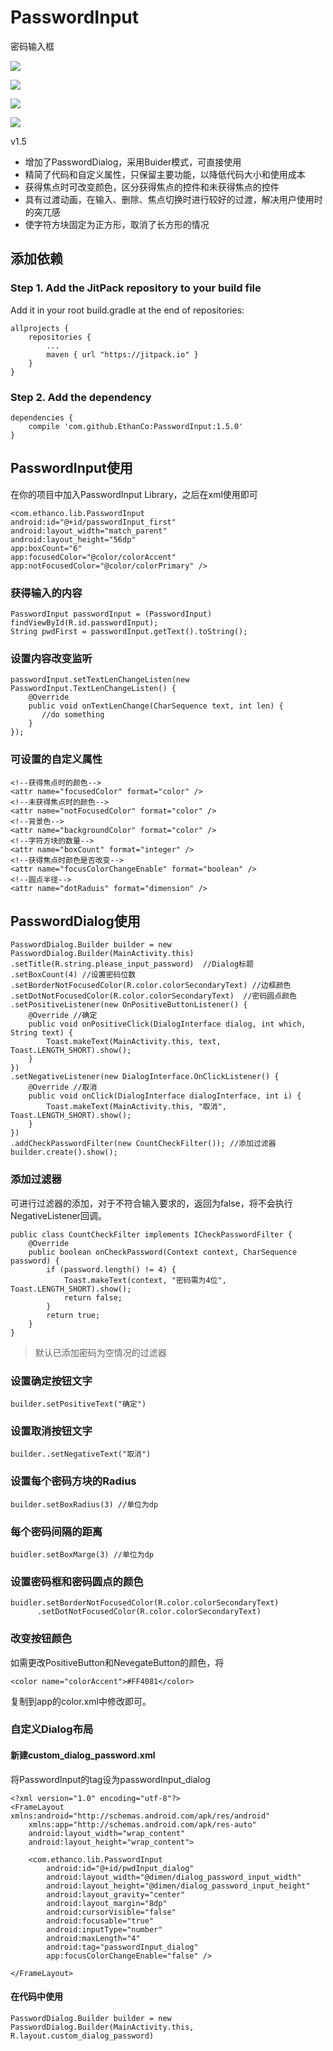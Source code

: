 # PasswordInput #
密码输入框    

![](http://i4.piimg.com/567571/1b0798bc3c3e3cca.gif)  

![](/passwordInput.gif)  

![](http://yotuku.cn/link?url=BkTFp8HWl&tk_plan=free&tk_storage=tietuku&tk_vuid=0b1372f4-d75a-448f-b3c6-484b81b02b70&tk_time=2016111311)  

![](/PasswordDialog.jpg)

v1.5
  
- 增加了PasswordDialog，采用Buider模式，可直接使用
- 精简了代码和自定义属性，只保留主要功能，以降低代码大小和使用成本
- 获得焦点时可改变颜色，区分获得焦点的控件和未获得焦点的控件
- 具有过渡动画，在输入、删除、焦点切换时进行较好的过渡，解决用户使用时的突兀感
- 使字符方块固定为正方形，取消了长方形的情况

## 添加依赖 ##
### Step 1. Add the JitPack repository to your build file ###
Add it in your root build.gradle at the end of repositories:  

	allprojects {
		repositories {
			...
			maven { url "https://jitpack.io" }
		}
	}  

### Step 2. Add the dependency ###

	dependencies {
        compile 'com.github.EthanCo:PasswordInput:1.5.0'
	}

## PasswordInput使用 ##

在你的项目中加入PasswordInput Library，之后在xml使用即可  
	
	<com.ethanco.lib.PasswordInput
    android:id="@+id/passwordInput_first"
    android:layout_width="match_parent"
    android:layout_height="56dp"
    app:boxCount="6"
    app:focusedColor="@color/colorAccent"
    app:notFocusedColor="@color/colorPrimary" />

### 获得输入的内容 ###

	PasswordInput passwordInput = (PasswordInput) findViewById(R.id.passwordInput);
	String pwdFirst = passwordInput.getText().toString();

### 设置内容改变监听 ###

    passwordInput.setTextLenChangeListen(new PasswordInput.TextLenChangeListen() {
        @Override
        public void onTextLenChange(CharSequence text, int len) {
           //do something
        }
    });

### 可设置的自定义属性 ###

	<!--获得焦点时的颜色-->
    <attr name="focusedColor" format="color" />
    <!--未获得焦点时的颜色-->
    <attr name="notFocusedColor" format="color" />
    <!--背景色-->
    <attr name="backgroundColor" format="color" />
    <!--字符方块的数量-->
    <attr name="boxCount" format="integer" />
    <!--获得焦点时颜色是否改变-->
    <attr name="focusColorChangeEnable" format="boolean" />
    <!--圆点半径-->
    <attr name="dotRaduis" format="dimension" />  


## PasswordDialog使用 ##

	PasswordDialog.Builder builder = new PasswordDialog.Builder(MainActivity.this)
    .setTitle(R.string.please_input_password)  //Dialog标题
    .setBoxCount(4) //设置密码位数
    .setBorderNotFocusedColor(R.color.colorSecondaryText) //边框颜色
    .setDotNotFocusedColor(R.color.colorSecondaryText)  //密码圆点颜色
    .setPositiveListener(new OnPositiveButtonListener() { 
        @Override //确定
        public void onPositiveClick(DialogInterface dialog, int which, String text) {
            Toast.makeText(MainActivity.this, text, Toast.LENGTH_SHORT).show();
        }
    })
	.setNegativeListener(new DialogInterface.OnClickListener() {
        @Override //取消
        public void onClick(DialogInterface dialogInterface, int i) {
            Toast.makeText(MainActivity.this, "取消", Toast.LENGTH_SHORT).show();
        }
    })
    .addCheckPasswordFilter(new CountCheckFilter()); //添加过滤器
	builder.create().show();  

### 添加过滤器 ###
可进行过滤器的添加，对于不符合输入要求的，返回为false，将不会执行NegativeListener回调。  

	public class CountCheckFilter implements ICheckPasswordFilter {
	    @Override
	    public boolean onCheckPassword(Context context, CharSequence password) {
	        if (password.length() != 4) {
	            Toast.makeText(context, "密码需为4位", Toast.LENGTH_SHORT).show();
	            return false;
	        }
	        return true;
	    }
	}

> 默认已添加密码为空情况的过滤器

### 设置确定按钮文字 ###

	builder.setPositiveText("确定")  

### 设置取消按钮文字 ###

	builder..setNegativeText("取消")

### 设置每个密码方块的Radius ###

	builder.setBoxRadius(3) //单位为dp  

### 每个密码间隔的距离 ###

	buidler.setBoxMarge(3) //单位为dp  

### 设置密码框和密码圆点的颜色 ###

	buidler.setBorderNotFocusedColor(R.color.colorSecondaryText)
          .setDotNotFocusedColor(R.color.colorSecondaryText)

### 改变按钮颜色 ###
如需更改PositiveButton和NevegateButton的颜色，将	

	<color name="colorAccent">#FF4081</color>  

复制到app的color.xml中修改即可。  

### 自定义Dialog布局 ###

#### 新建custom_dialog_password.xml ####
将PasswordInput的tag设为passwordInput_dialog  

	<?xml version="1.0" encoding="utf-8"?>
	<FrameLayout xmlns:android="http://schemas.android.com/apk/res/android"
	    xmlns:app="http://schemas.android.com/apk/res-auto"
	    android:layout_width="wrap_content"
	    android:layout_height="wrap_content">
	
	    <com.ethanco.lib.PasswordInput
	        android:id="@+id/pwdInput_dialog"
	        android:layout_width="@dimen/dialog_password_input_width"
	        android:layout_height="@dimen/dialog_password_input_height"
	        android:layout_gravity="center"
	        android:layout_margin="8dp"
	        android:cursorVisible="false"
	        android:focusable="true"
	        android:inputType="number"
	        android:maxLength="4"
	        android:tag="passwordInput_dialog"
	        app:focusColorChangeEnable="false" />
	
	</FrameLayout>
	
#### 在代码中使用 ####

	PasswordDialog.Builder builder = new PasswordDialog.Builder(MainActivity.this, R.layout.custom_dialog_password)  
